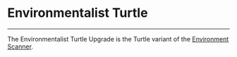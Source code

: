 # Environmentalist Turtle

---

The Environmentalist Turtle Upgrade is the Turtle variant of the [Environment Scanner](/peripherals/environment_scanner/).